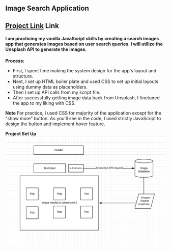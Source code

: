 ## Image Search Application
## [Project Link](https://image-gen-xi.vercel.app/) Link
#### I am practicing my vanilla JavaScript skills by creating a search images app that generates images based on user search queries. I will utilize the Unsplash API to generate the images. 


**Process:**
- First, I spent time making the system design for the app's layout and structure.
- Next, I set up HTML boiler plate and used CSS to set up initial layouts using dummy data as placeholders.
- Then I set up API calls from my script file.
- After successfully getting image data back from Unsplash, I finetuned the app to my liking with CSS.

**Note**
For practice, I used CSS for majority of the application except for the "show more" button. As you'll see in the code, I used strictly JavaScript to design the button and implement hover feature.


**Project Set Up**
![app design](/assets/Project%20Layout.png)